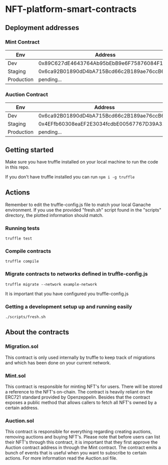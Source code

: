 # NFT-platform-smart-contracts

## Deployment addresses

### Mint Contract

| Env        | Address                                    |
| ---------- | ------------------------------------------ |
| Dev        | 0x89C627dE4643764Ab95bEbB9e6F75876084F1c10 |
| Staging    | 0x6ca92B01890dD4bA715Bcd66c2B189ae76ccB62e |
| Production | pending...                                 |

### Auction Contract

| Env        | Address                                    |
| ---------- | ------------------------------------------ |
| Dev        | 0x6ca92B01890dD4bA715Bcd66c2B189ae76ccB62e |
| Staging    | 0x4EFfb60308eaEF2E3034fcdbE00567767D39A318 |
| Production | pending...                                 |

## Getting started

Make sure you have truffle installed on your local machine to run the code in this repo.

If you don't have truffle installed you can run `npm i -g truffle`

## Actions

Remember to edit the truffle-config.js file to match your local Ganache environment. If you use the provided "fresh.sh" script found in the "scripts" directory, the plotted information should match.

### Running tests

`truffle test`

### Compile contracts

`truffle compile`

### Migrate contracts to networks defined in truffle-config.js

`truffle migrate --network example-network`

It is important that you have configured you truffle-config.js

### Getting a development setup up and running easily

`./scripts/fresh.sh`

## About the contracts

### Migration.sol

This contract is only used internally by truffle to keep track of migrations and which has been done on your current network.

### Mint.sol

This contract is responsible for minting NFT's for users. There will be stored a reference to the NFT's on-chain. The contract is heavily reliant on the ERC721 standard provided by Openzeppelin. Besides that the contract exposes a public method that allows callers to fetch all NFT's owned by a certain address.

### Auction.sol

This contract is responsible for everything regarding creating auctions, removing auctions and buying NFT's. Please note that before users can list their NFT's through this contract, it is important that they first approve the Auction contract address in through the Mint contract. The contract emits a bunch of events that is useful when you want to subscribe to certain actions. For more information read the Auction.sol file.
